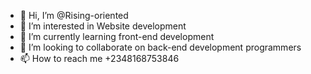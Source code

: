 - 👋 Hi, I’m @Rising-oriented
- 👀 I’m interested in Website development
- 🌱 I’m currently learning front-end development
- 💞️ I’m looking to collaborate on back-end development programmers
- 📫 How to reach me +2348168753846

<!---
Rising-oriented/Rising-oriented is a ✨ special ✨ repository because its `README.md` (this file) appears on your GitHub profile.
You can click the Preview link to take a look at your changes.
--->

